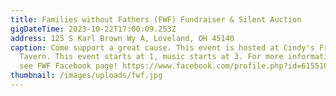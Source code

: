 ```yaml
---
title: Families without Fathers (FWF) Fundraiser & Silent Auction
gigDateTime: 2023-10-22T17:00:09.253Z
address: 125 S Karl Brown Wy A, Loveland, OH 45140
caption: Come support a great cause. This event is hosted at Cindy's Friendly
  Tavern. This event starts at 1, music starts at 3. For more information please
  see FWF Facebook page! https://www.facebook.com/profile.php?id=61551064167523
thumbnail: /images/uploads/fwf.jpg
---
```

